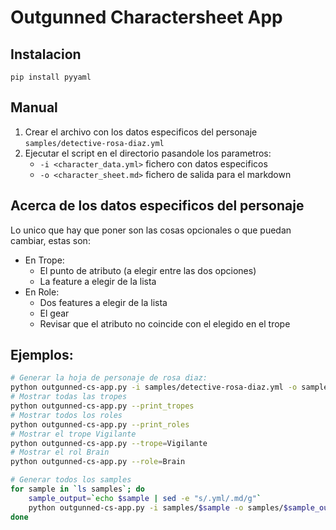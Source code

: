 # Outgunned Charactersheet App

## Instalacion

`pip install pyyaml`

## Manual

1. Crear el archivo con los datos especificos del personaje `samples/detective-rosa-diaz.yml`
2. Ejecutar el script en el directorio pasandole los parametros:
    * `-i <character_data.yml>` fichero con datos especificos
    * `-o <character_sheet.md>` fichero de salida para el markdown

## Acerca de los datos especificos del personaje

Lo unico que hay que poner son las cosas opcionales o que puedan cambiar, estas son:

* En Trope:
    * El punto de atributo (a elegir entre las dos opciones)
    * La feature a elegir de la lista
* En Role:
    * Dos features a elegir de la lista
    * El gear
    * Revisar que el atributo no coincide con el elegido en el trope

## Ejemplos:

```bash
# Generar la hoja de personaje de rosa diaz:
python outgunned-cs-app.py -i samples/detective-rosa-diaz.yml -o samples/detective-rosa-diaz.md
# Mostrar todas las tropes
python outgunned-cs-app.py --print_tropes
# Mostrar todos los roles
python outgunned-cs-app.py --print_roles
# Mostrar el trope Vigilante
python outgunned-cs-app.py --trope=Vigilante
# Mostrar el rol Brain
python outgunned-cs-app.py --role=Brain

# Generar todos los samples
for sample in `ls samples`; do
    sample_output=`echo $sample | sed -e "s/.yml/.md/g"`
    python outgunned-cs-app.py -i samples/$sample -o samples/$sample_output.md
done
```
